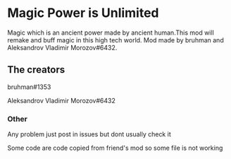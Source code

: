 # Magic Power is Unlimited
Magic which is an ancient power made by ancient human.This mod will remake and buff magic in this high tech world. Mod made by bruhman and Aleksandrov Vladimir Morozov#6432.

## The creators 

bruhman#1353

Aleksandrov Vladimir Morozov#6432

### Other

Any problem just post in issues but dont usually check it

Some code are code copied from friend's mod so some file is not working
